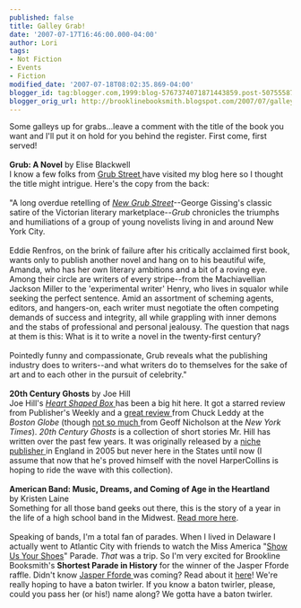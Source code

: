 ```yaml
---
published: false
title: Galley Grab!
date: '2007-07-17T16:46:00.000-04:00'
author: Lori
tags:
- Not Fiction
- Events
- Fiction
modified_date: '2007-07-18T08:02:35.869-04:00'
blogger_id: tag:blogger.com,1999:blog-5767374071871443859.post-507555874380362922
blogger_orig_url: http://brooklinebooksmith.blogspot.com/2007/07/galley-grab.html
---
```


Some galleys up for grabs...leave a comment with the title of the book you want and I'll put it on hold for you behind the register. First come, first served!<br /><br /><strong>Grub: A Novel</strong> by Elise Blackwell<br />I know a few folks from <a href="http://www.grubstreet.org/">Grub Street </a>have visited my blog here so I thought the title might intrigue. Here's the copy from the back:<br /><br />"A long overdue retelling of <em><a href="http://brookline.booksense.com/NASApp/store/Product?s=showproduct&isbn=9780192836588">New Grub Street</a></em>--George Gissing's classic satire of the Victorian literary marketplace--<em>Grub</em> chronicles the triumphs and humiliations of a group of young novelists living in and around New York City.<br /><br />Eddie Renfros, on the brink of failure after his critically acclaimed first book, wants only to publish another novel and hang on to his beautiful wife, Amanda, who has her own literary ambitions and a bit of a roving eye. Among their circle are writers of every stripe--from the Machiavellian Jackson Miller to the 'experimental writer' Henry, who lives in squalor while seeking the perfect sentence. Amid an assortment of scheming agents, editors, and hangers-on, each writer must negotiate the often competing demands of success and integrity, all while grappling with inner demons and the stabs of professional and personal jealousy. The question that nags at them is this: What is it to write a novel in the twenty-first century?<br /><br />Pointedly funny and compassionate, Grub reveals what the publishing industry does to writers--and what writers do to themselves for the sake of art and to each other in the pursuit of celebrity."<br /><br /><strong>20th Century Ghosts</strong> by Joe Hill<br />Joe Hill's <a href="http://brookline.booksense.com/NASApp/store/Product?s=showproduct&amp;isbn=9780061147937"><em>Heart Shaped Box</em> </a>has been a big hit here. It got a starred review from Publisher's Weekly and a <a href="http://www.boston.com/ae/books/articles/2007/04/05/hills_heart_shaped_box_guaranteed_to_keep_you_up_at_night/">great review </a>from Chuck Leddy at the <em>Boston Globe</em> (though <a href="http://www.nytimes.com/2007/02/11/books/review/Nicholson.t.html?ex=1184817600&en=16bc1b441c879d29&amp;ei=5070">not so much </a>from Geoff Nicholson at the <em>New York Times</em>). <em>20th Century Ghosts</em> is a collection of short stories Mr. Hill has written over the past few years. It was originally released by a <a href="http://www.pspublishing.co.uk/">niche publisher </a>in England in 2005 but never here in the States until now (I assume that now that he's proved himself with the novel HarperCollins is hoping to ride the wave with this collection).<br /><br /><strong>American Band: Music, Dreams, and Coming of Age in the Heartland</strong><br />by Kristen Laine<br />Something for all those band geeks out there, this is the story of a year in the life of a high school band in the Midwest. <a href="http://brookline.booksense.com/NASApp/store/Product?s=showproduct&isbn=9781592403196">Read more here</a>.<br /><br />Speaking of bands, I'm a total fan of parades. When I lived in Delaware I actually went to Atlantic City with friends to watch the Miss America "<a href="http://www.missamerica.org/newsletter/latesummer2002/shoes.asp">Show Us Your Shoes</a>" Parade. <em>That</em> was a trip. So I'm very excited for Brookline Booksmith's <strong>Shortest Parade in History</strong> for the winner of the Jasper Fforde raffle. Didn't know <a href="http://brookline.booksense.com/NASApp/store/Search?s=results&amp;initiate=yes&fromauthor=yes&amp;author=5561230">Jasper Fforde </a>was coming? Read about it <a href="http://brooklinebooksmith.com/Events/MainEvent.html">here</a>! We're really hoping to have a baton twirler. If you know a baton twirler, please, could you pass her (or his!) name along? We gotta have a baton twirler.